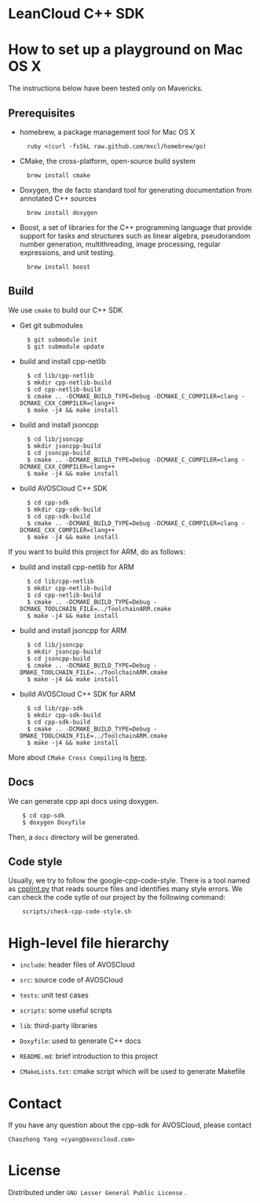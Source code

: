 # LeanCloud C++ SDK

How to set up a playground on Mac OS X
======================================

The instructions below have been tested only on Mavericks.

Prerequisites
-------------

- homebrew, a package management tool for Mac OS X

	    ruby <(curl -fsSkL raw.github.com/mxcl/homebrew/go)


- CMake, the cross-platform, open-source build system

	    brew install cmake

- Doxygen, the de facto standard tool for generating documentation from annotated C++ sources

	    brew install doxygen

- Boost, a set of libraries for the C++ programming language that provide support for tasks and structures such as linear algebra, pseudorandom number generation, multithreading, image processing, regular expressions, and unit testing.

	    brew install boost

Build
-----

We use `cmake` to build our C++ SDK

- Get git submodules
		
		$ git submodule init
		$ git submodule update

- build and install cpp-netlib

		$ cd lib/cpp-netlib
		$ mkdir cpp-netlib-build
		$ cd cpp-netlib-build
		$ cmake .. -DCMAKE_BUILD_TYPE=Debug -DCMAKE_C_COMPILER=clang -DCMAKE_CXX_COMPILER=clang++
		$ make -j4 && make install

- build and install jsoncpp

		$ cd lib/jsoncpp
		$ mkdir jsoncpp-build
		$ cd jsoncpp-build
		$ cmake .. -DCMAKE_BUILD_TYPE=Debug -DCMAKE_C_COMPILER=clang -DCMAKE_CXX_COMPILER=clang++
		$ make -j4 && make install

- build AVOSCloud C++ SDK

		$ cd cpp-sdk
		$ mkdir cpp-sdk-build
        $ cd cpp-sdk-build
        $ cmake .. -DCMAKE_BUILD_TYPE=Debug -DCMAKE_C_COMPILER=clang -DCMAKE_CXX_COMPILER=clang++
        $ make -j4 && make install


If you want to build this project for ARM, do as follows:

- build and install cpp-netlib for ARM

		$ cd lib/cpp-netlib
		$ mkdir cpp-netlib-build
		$ cd cpp-netlib-build
		$ cmake .. -DCMAKE_BUILD_TYPE=Debug -DCMAKE_TOOLCHAIN_FILE=../ToolchainARM.cmake
		$ make -j4 && make install		
 
- build and install jsoncpp for ARM

		$ cd lib/jsoncpp
		$ mkdir jsoncpp-build
		$ cd jsoncpp-build
		$ cmake .. -DCMAKE_BUILD_TYPE=Debug -DMAKE_TOOLCHAIN_FILE=../ToolchainARM.cmake
		$ make -j4 && make install

- build AVOSCloud C++ SDK for ARM

		$ cd lib/cpp-sdk
		$ mkdir cpp-sdk-build
		$ cd cpp-sdk-build
		$ cmake .. -DCMAKE_BUILD_TYPE=Debug -DMAKE_TOOLCHAIN_FILE=../ToolchainARM.cmake
		$ make -j4 && make install
		
More about `CMake Cross Compiling` is [here](http://www.cmake.org/Wiki/CMake_Cross_Compiling).
        
Docs
----
We can generate cpp api docs using doxygen.

		$ cd cpp-sdk
		$ doxygen Doxyfile

Then, a `docs` directory will be generated.

Code style
----------
Usually, we try to follow the google-cpp-code-style. There is a tool named as [cpplint.py](http://google-styleguide.googlecode.com/svn/trunk/cpplint/cpplint.py) that reads source files and identifies many style errors. We can check the code sytle of our project by the following command:

		scripts/check-cpp-code-style.sh


High-level file hierarchy
=========================

- `include`: header files of AVOSCloud

- `src`: source code of AVOSCloud

- `tests`: unit test cases

- `scripts`: some useful scripts

- `lib`: third-party libraries

- `Doxyfile`: used to generate C++ docs

- `README.md`: brief introduction to this project

- `CMakeLists.txt`: cmake script which will be used to generate Makefile


Contact
=======

If you have any question about the cpp-sdk for AVOSCloud, please contact

    Chaozhong Yang <cyang@avoscloud.com>
    
License
=======

Distributed under `GNU Lesser General Public License` .

    
